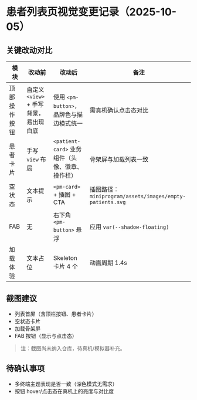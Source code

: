 # 患者列表页视觉变更记录（2025-10-05）

## 关键改动对比

| 模块 | 改动前 | 改动后 | 备注 |
| --- | --- | --- | --- |
| 顶部操作按钮 | 自定义 `<view>` + 手写背景，易出现白底 | 使用 `<pm-button>`，品牌色与描边模式统一 | 需真机确认点击态对比 |
| 患者卡片 | 手写 `view` 布局 | `<patient-card>` 业务组件（头像、徽章、操作栏） | 骨架屏与加载列表一致 |
| 空状态 | 文本提示 | `<pm-card>` + 插图 + CTA | 插图路径：`miniprogram/assets/images/empty-patients.svg` |
| FAB | 无 | 右下角 `<pm-button>` 悬浮 | 应用 `var(--shadow-floating)` |
| 加载体验 | 文本占位 | Skeleton 卡片 4 个 | 动画周期 1.4s |

## 截图建议
- 列表首屏（含顶栏按钮、患者卡片）
- 空状态卡片
- 加载骨架屏
- FAB 按钮（显示与点击态）

> 注：截图尚未纳入仓库，待真机/模拟器补充。

## 待确认事项
- 多终端主题表现是否一致（深色模式无需求）
- 按钮 hover/点击态在真机上的亮度与对比度
